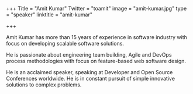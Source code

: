 +++
Title = "Amit Kumar"
Twitter = "toamit"
image = "amit-kumar.jpg"
type = "speaker"
linktitle = "amit-kumar"

+++

Amit Kumar has more than 15 years of experience in software industry with focus on developing scalable software solutions.

He is passionate about engineering team building, Agile and DevOps process methodologies with focus on feature-based web software design.

He is an acclaimed speaker, speaking at Developer and Open Source Conferences worldwide. He is in constant pursuit of simple innovative solutions to complex problems.
